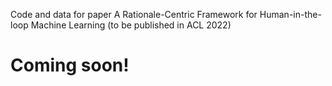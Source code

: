 Code and data for paper A Rationale-Centric Framework for Human-in-the-loop Machine Learning (to be published in ACL 2022)

# Coming soon!
